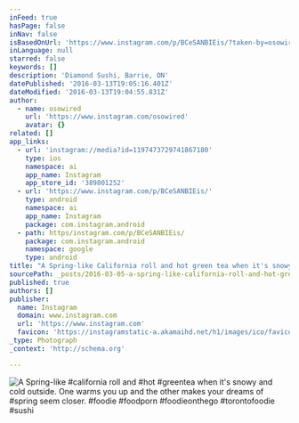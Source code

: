 ```yaml
---
inFeed: true
hasPage: false
inNav: false
isBasedOnUrl: 'https://www.instagram.com/p/BCeSANBIEis/?taken-by=osowired'
inLanguage: null
starred: false
keywords: []
description: 'Diamond Sushi, Barrie, ON'
datePublished: '2016-03-13T19:05:16.401Z'
dateModified: '2016-03-13T19:04:55.831Z'
author:
  - name: osowired
    url: 'https://www.instagram.com/osowired'
    avatar: {}
related: []
app_links:
  - url: 'instagram://media?id=1197473729741867180'
    type: ios
    namespace: ai
    app_name: Instagram
    app_store_id: '389801252'
  - url: 'https://www.instagram.com/p/BCeSANBIEis/'
    type: android
    namespace: ai
    app_name: Instagram
    package: com.instagram.android
  - path: https/instagram.com/p/BCeSANBIEis/
    package: com.instagram.android
    namespace: google
    type: android
title: "A Spring-like California roll and hot green tea when it's snowy and cold outside. One warms you up and the other makes your dreams of Spring seem closer. "
sourcePath: _posts/2016-03-05-a-spring-like-california-roll-and-hot-greentea-when-its.md
published: true
authors: []
publisher:
  name: Instagram
  domain: www.instagram.com
  url: 'https://www.instagram.com'
  favicon: 'https://instagramstatic-a.akamaihd.net/h1/images/ico/favicon.ico/7cdab0872b15.ico'
_type: Photograph
_context: 'http://schema.org'

---
```

![A Spring-like &num;california roll and &num;hot &num;greentea when it's snowy and cold outside&period; One warms you up and the other makes your dreams of &num;spring seem closer&period; &num;foodie &num;foodporn &num;foodieonthego &num;torontofoodie &num;sushi](https://scontent.cdninstagram.com/t51.2885-15/sh0.08/e35/p640x640/12751302_1665211833740467_794448668_n.jpg?ig_cache_key=MTE5NzQ3MzcyOTc0MTg2NzE4MA%3D%3D.2)